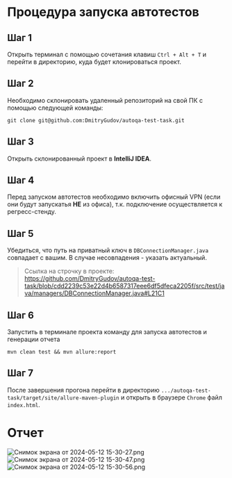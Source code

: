 # Процедура запуска автотестов

## Шаг 1

Открыть терминал с помощью сочетания клавиш `Ctrl + Alt + T` и перейти в директорию, куда будет клонироваться проект.

## Шаг 2

Необходимо склонировать удаленный репозиторий на свой ПК с помощью следующей команды:

```
git clone git@github.com:DmitryGudov/autoqa-test-task.git
```

## Шаг 3

Открыть склонированный проект в **IntelliJ IDEA**.

## Шаг 4

Перед запуском автотестов необходимо включить офисный VPN (если они будут запускатья **НЕ** из офиса), т.к. подключение
осуществляется к регресс-стенду.

## Шаг 5

Убедиться, что путь на приватный ключ в `DBConnectionManager.java` совпадает с вашим. В случае несовпадения - указать
актуальный.
> Ссылка на строчку в проекте:
https://github.com/DmitryGudov/autoqa-test-task/blob/cdd2239c53e22d4b6587317eee6df5dfeca2205f/src/test/java/managers/DBConnectionManager.java#L21C1

## Шаг 6

Запустить в терминале проекта команду для запуска автотестов и генерации отчета

```
mvn clean test && mvn allure:report
```

## Шаг 7

После завершения прогона перейти в директорию
`.../autoqa-test-task/target/site/allure-maven-plugin`
и открыть в браузере `Chrome` файл `index.html`.


# Отчет
![Снимок экрана от 2024-05-12 15-30-27.png](..%2F..%2F%D0%98%D0%B7%D0%BE%D0%B1%D1%80%D0%B0%D0%B6%D0%B5%D0%BD%D0%B8%D1%8F%2F%D0%A1%D0%BD%D0%B8%D0%BC%D0%BA%D0%B8%20%D1%8D%D0%BA%D1%80%D0%B0%D0%BD%D0%B0%2F%D0%A1%D0%BD%D0%B8%D0%BC%D0%BE%D0%BA%20%D1%8D%D0%BA%D1%80%D0%B0%D0%BD%D0%B0%20%D0%BE%D1%82%202024-05-12%2015-30-27.png)
![Снимок экрана от 2024-05-12 15-30-47.png](..%2F..%2F%D0%98%D0%B7%D0%BE%D0%B1%D1%80%D0%B0%D0%B6%D0%B5%D0%BD%D0%B8%D1%8F%2F%D0%A1%D0%BD%D0%B8%D0%BC%D0%BA%D0%B8%20%D1%8D%D0%BA%D1%80%D0%B0%D0%BD%D0%B0%2F%D0%A1%D0%BD%D0%B8%D0%BC%D0%BE%D0%BA%20%D1%8D%D0%BA%D1%80%D0%B0%D0%BD%D0%B0%20%D0%BE%D1%82%202024-05-12%2015-30-47.png)
![Снимок экрана от 2024-05-12 15-30-56.png](..%2F..%2F%D0%98%D0%B7%D0%BE%D0%B1%D1%80%D0%B0%D0%B6%D0%B5%D0%BD%D0%B8%D1%8F%2F%D0%A1%D0%BD%D0%B8%D0%BC%D0%BA%D0%B8%20%D1%8D%D0%BA%D1%80%D0%B0%D0%BD%D0%B0%2F%D0%A1%D0%BD%D0%B8%D0%BC%D0%BE%D0%BA%20%D1%8D%D0%BA%D1%80%D0%B0%D0%BD%D0%B0%20%D0%BE%D1%82%202024-05-12%2015-30-56.png)